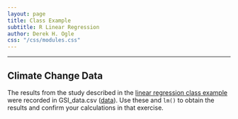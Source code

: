 ```yaml
---
layout: page
title: Class Example
subtitle: R Linear Regression
author: Derek H. Ogle
css: "/css/modules.css"
---
```


----

## Climate Change Data
The results from the study described in the [linear regression class example](LinearRegression_CExmpl) were recorded in GSI_data.csv ([data](http://derekogle.com/NCMTH107/modules/CE/GSI_data.csv)). Use these and `lm()` to obtain the results and confirm your calculations in that exercise.
